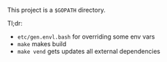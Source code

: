 
This project is a `$GOPATH` directory.

Tl;dr:
- `etc/gen.envl.bash` for overriding some env vars
- `make` makes build
- `make vend` gets updates all external dependencies

